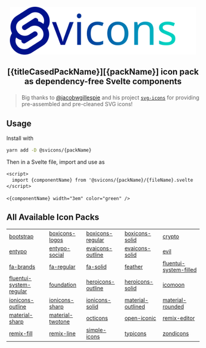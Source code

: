<p align="center">
  <img src="https://raw.githubusercontent.com/janosh/svicons/main/site/static/svicons.svg" alt="Svicons" height=125>
</p>

<h2 align="center">
<!-- blank line needed for parsing markdown inside h2 -->

  [{titleCasedPackName}][{packName}] icon pack as dependency-free Svelte components
</h2>

> Big thanks to [@jacobwgillespie](https://github.com/jacobwgillespie) and his project [`svg-icons`](https://github.com/svg-icons/svg-icons) for providing pre-assembled and pre-cleaned SVG icons!

## Usage

Install with

```sh
yarn add -D @svicons/{packName}
```

Then in a Svelte file, import and use as

```svelte
<script>
  import {componentName} from '@svicons/{packName}/{fileName}.svelte
</script>

<{componentName} width="3em" color="green" />
```

## All Available Icon Packs

|                           |                    |                     |                     |                          |
| ------------------------- | ------------------ | ------------------- | ------------------- | ------------------------ |
| [bootstrap]               | [boxicons-logos]   | [boxicons-regular]  | [boxicons-solid]    | [crypto]                 |
| [entypo]                  | [entypo-social]    | [evaicons-outline]  | [evaicons-solid]    | [evil]                   |
| [fa-brands]               | [fa-regular]       | [fa-solid]          | [feather]           | [fluentui-system-filled] |
| [fluentui-system-regular] | [foundation]       | [heroicons-outline] | [heroicons-solid]   | [icomoon]                |
| [ionicons-outline]        | [ionicons-sharp]   | [ionicons-solid]    | [material-outlined] | [material-rounded]       |
| [material-sharp]          | [material-twotone] | [octicons]          | [open-iconic]       | [remix-editor]           |
| [remix-fill]              | [remix-line]       | [simple-icons]      | [typicons]          | [zondicons]              |

[bootstrap]: https://npmjs.com/package/@svicons/bootstrap
[boxicons-logos]: https://npmjs.com/package/@svicons/boxicons-logos
[boxicons-regular]: https://npmjs.com/package/@svicons/boxicons-regular
[boxicons-solid]: https://npmjs.com/package/@svicons/boxicons-solid
[crypto]: https://npmjs.com/package/@svicons/crypto
[entypo]: https://npmjs.com/package/@svicons/entypo
[entypo-social]: https://npmjs.com/package/@svicons/entypo-social
[evaicons-outline]: https://npmjs.com/package/@svicons/evaicons-outline
[evaicons-solid]: https://npmjs.com/package/@svicons/evaicons-solid
[evil]: https://npmjs.com/package/@svicons/evil
[fa-brands]: https://npmjs.com/package/@svicons/fa-brands
[fa-regular]: https://npmjs.com/package/@svicons/fa-regular
[fa-solid]: https://npmjs.com/package/@svicons/fa-solid
[feather]: https://npmjs.com/package/@svicons/feather
[fluentui-system-filled]: https://npmjs.com/package/@svicons/fluentui-system-filled
[fluentui-system-regular]: https://npmjs.com/package/@svicons/fluentui-system-regular
[foundation]: https://npmjs.com/package/@svicons/foundation
[heroicons-outline]: https://npmjs.com/package/@svicons/heroicons-outline
[heroicons-solid]: https://npmjs.com/package/@svicons/heroicons-solid
[icomoon]: https://npmjs.com/package/@svicons/icomoon
[ionicons-sharp]: https://npmjs.com/package/@svicons/ionicons-sharp
[ionicons-solid]: https://npmjs.com/package/@svicons/ionicons-solid
[ionicons-outline]: https://npmjs.com/package/@svicons/ionicons-outline
[material]: https://npmjs.com/package/@svicons/material
[material-outlined]: https://npmjs.com/package/@svicons/material-outlined
[material-rounded]: https://npmjs.com/package/@svicons/material-rounded
[material-twotone]: https://npmjs.com/package/@svicons/material-twotone
[material-sharp]: https://npmjs.com/package/@svicons/material-sharp
[octicons]: https://npmjs.com/package/@svicons/octicons
[open-iconic]: https://npmjs.com/package/@svicons/open-iconic
[remix-fill]: https://npmjs.com/package/@svicons/remix-fill
[remix-editor]: https://npmjs.com/package/@svicons/remix-editor
[remix-line]: https://npmjs.com/package/@svicons/remix-line
[simple-icons]: https://npmjs.com/package/@svicons/simple-icons
[typicons]: https://npmjs.com/package/@svicons/typicons
[zondicons]: https://npmjs.com/package/@svicons/zondicons
